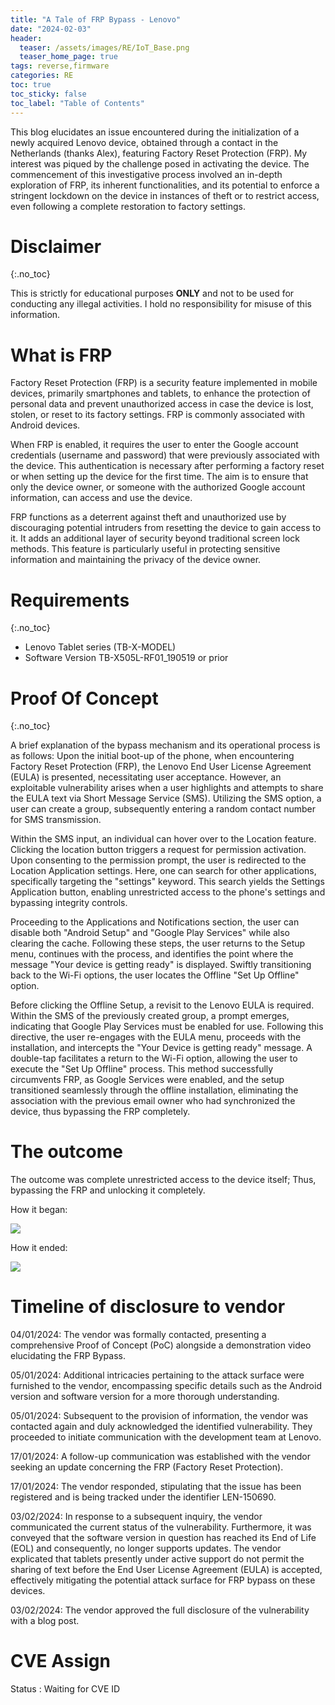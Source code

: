 ```yaml
---
title: "A Tale of FRP Bypass - Lenovo"
date: "2024-02-03"
header:
  teaser: /assets/images/RE/IoT_Base.png
  teaser_home_page: true
tags: reverse,firmware
categories: RE
toc: true
toc_sticky: false
toc_label: "Table of Contents"
---
```

 
This blog elucidates an issue encountered during the initialization of a newly acquired Lenovo device, obtained through a contact in the Netherlands (thanks Alex), featuring Factory Reset Protection (FRP). My interest was piqued by the challenge posed in activating the device. The commencement of this investigative process involved an in-depth exploration of FRP, its inherent functionalities, and its potential to enforce a stringent lockdown on the device in instances of theft or to restrict access, even following a complete restoration to factory settings.
 
# Disclaimer 
{:.no_toc}

This is strictly for educational purposes <b>ONLY</b> and not to be used for conducting any illegal activities. I hold no responsibility for misuse of this information. 

# What is FRP

Factory Reset Protection (FRP) is a security feature implemented in mobile devices, primarily smartphones and tablets, to enhance the protection of personal data and prevent unauthorized access in case the device is lost, stolen, or reset to its factory settings. FRP is commonly associated with Android devices.

When FRP is enabled, it requires the user to enter the Google account credentials (username and password) that were previously associated with the device. This authentication is necessary after performing a factory reset or when setting up the device for the first time. The aim is to ensure that only the device owner, or someone with the authorized Google account information, can access and use the device.

FRP functions as a deterrent against theft and unauthorized use by discouraging potential intruders from resetting the device to gain access to it. It adds an additional layer of security beyond traditional screen lock methods. This feature is particularly useful in protecting sensitive information and maintaining the privacy of the device owner.

# Requirements
{:.no_toc}

  * Lenovo Tablet series (TB-X-MODEL)
  * Software Version TB-X505L-RF01_190519 or prior  




# Proof Of Concept
{:.no_toc}


A brief explanation of the bypass mechanism and its operational process is as follows: Upon the initial boot-up of the phone, when encountering Factory Reset Protection (FRP), the Lenovo End User License Agreement (EULA) is presented, necessitating user acceptance. However, an exploitable vulnerability arises when a user highlights and attempts to share the EULA text via Short Message Service (SMS). Utilizing the SMS option, a user can create a group, subsequently entering a random contact number for SMS transmission.

Within the SMS input, an individual can hover over to the Location feature. Clicking the location button triggers a request for permission activation. Upon consenting to the permission prompt, the user is redirected to the Location Application settings. Here, one can search for other applications, specifically targeting the "settings" keyword. This search yields the Settings Application button, enabling unrestricted access to the phone's settings and bypassing integrity controls.

Proceeding to the Applications and Notifications section, the user can disable both "Android Setup" and "Google Play Services" while also clearing the cache. Following these steps, the user returns to the Setup menu, continues with the process, and identifies the point where the message "Your device is getting ready" is displayed. Swiftly transitioning back to the Wi-Fi options, the user locates the Offline "Set Up Offline" option.

Before clicking the Offline Setup, a revisit to the Lenovo EULA is required. Within the SMS of the previously created group, a prompt emerges, indicating that Google Play Services must be enabled for use. Following this directive, the user re-engages with the EULA menu, proceeds with the installation, and intercepts the "Your Device is getting ready" message. A double-tap facilitates a return to the Wi-Fi option, allowing the user to execute the "Set Up Offline" process. This method successfully circumvents FRP, as Google Services were enabled, and the setup transitioned seamlessly through the offline installation, eliminating the association with the previous email owner who had synchronized the device, thus bypassing the FRP completely. 

# The outcome

The outcome was complete unrestricted access to the device itself; Thus, bypassing the FRP and unlocking it completely.


How it began: 

<img src="/assets/images/IoT/FRP_Locked_Device.jpg">


How it ended:

<img src="/assets/images/IoT/Unlocked_Device.jpg">



# Timeline of disclosure to vendor

04/01/2024: The vendor was formally contacted, presenting a comprehensive Proof of Concept (PoC) alongside a demonstration video elucidating the FRP Bypass.

05/01/2024: Additional intricacies pertaining to the attack surface were furnished to the vendor, encompassing specific details such as the Android version and software version for a more thorough understanding.

05/01/2024: Subsequent to the provision of information, the vendor was contacted again and duly acknowledged the identified vulnerability. They proceeded to initiate communication with the development team at Lenovo.

17/01/2024: A follow-up communication was established with the vendor seeking an update concerning the FRP (Factory Reset Protection).

17/01/2024: The vendor responded, stipulating that the issue has been registered and is being tracked under the identifier LEN-150690.

03/02/2024: In response to a subsequent inquiry, the vendor communicated the current status of the vulnerability. Furthermore, it was conveyed that the software version in question has reached its End of Life (EOL) and consequently, no longer supports updates. The vendor explicated that tablets presently under active support do not permit the sharing of text before the End User License Agreement (EULA) is accepted, effectively mitigating the potential attack surface for FRP bypass on these devices.

03/02/2024: The vendor approved the full disclosure of the vulnerability with a blog post.

# CVE Assign

Status : Waiting for CVE ID
